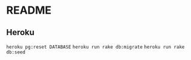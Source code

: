 # README

## Heroku

`heroku pg:reset DATABASE`
`heroku run rake db:migrate`
`heroku run rake db:seed`
